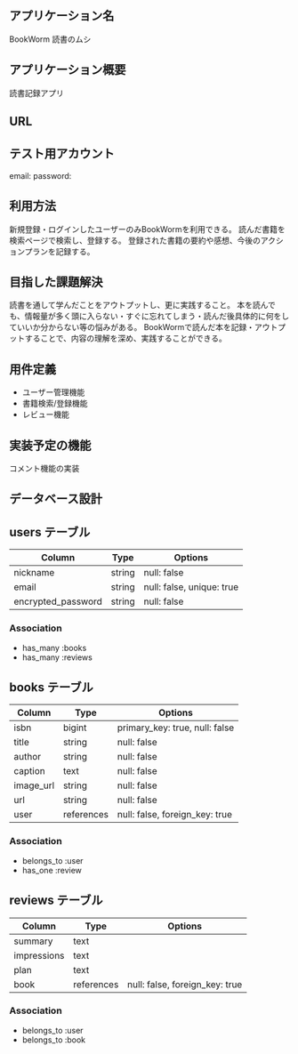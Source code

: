 ## アプリケーション名
  BookWorm 読書のムシ

## アプリケーション概要
  読書記録アプリ

## URL


## テスト用アカウント
email: 
password: 

## 利用方法
  新規登録・ログインしたユーザーのみBookWormを利用できる。
  読んだ書籍を検索ページで検索し、登録する。
  登録された書籍の要約や感想、今後のアクションプランを記録する。
  
## 目指した課題解決
  読書を通して学んだことをアウトプットし、更に実践すること。
  本を読んでも、情報量が多く頭に入らない・すぐに忘れてしまう・読んだ後具体的に何をしていいか分からない等の悩みがある。
  BookWormで読んだ本を記録・アウトプットすることで、内容の理解を深め、実践することができる。

## 用件定義
- ユーザー管理機能
- 書籍検索/登録機能
- レビュー機能


## 実装予定の機能
  コメント機能の実装

## データベース設計
## users テーブル
| Column             | Type        | Options                   |
| ------------------ | ----------- | ------------------------- |
| nickname           | string      | null: false               |
| email              | string      | null: false, unique: true |
| encrypted_password | string      | null: false               |

### Association
- has_many :books
- has_many :reviews


## books テーブル
| Column     | Type        | Options                        |
| ---------- | ----------- | ------------------------------ |
| isbn       | bigint      | primary_key: true, null: false |
| title      | string      | null: false                    |
| author     | string      | null: false                    |
| caption    | text        | null: false                    |
| image_url  | string      | null: false                    |
| url        | string      | null: false                    |
| user       | references  | null: false, foreign_key: true |

### Association
- belongs_to :user
- has_one :review


## reviews テーブル
| Column      | Type        | Options                        |
| ----------- | ----------- | ------------------------------ |
| summary     | text        |                                |
| impressions | text        |                                |
| plan        | text        |                                |
| book        | references  | null: false, foreign_key: true |
 
### Association
- belongs_to :user
- belongs_to :book
